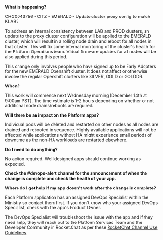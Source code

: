 **What is happening?**

CHG0043756 - CITZ - EMERALD - Update cluster proxy config to match KLAB2

To address an internal consistency between LAB and PROD clusters, an update to the proxy cluster configuration will be applied to the EMERALD cluster, which will result in a rolling node drain and reboot for all nodes in that cluster. This will fix some internal monitoring of the cluster's health for the Platform Operations team. Virtual firmware updates for all nodes will be also applied during this period.

This change only involves people who have signed up to be Early Adopters for the new EMERALD Openshift cluster. It does not affect or otherwise involve the regular Openshift clusters like SILVER, GOLD or GOLDDR.

**When?**

This work will commence next Wednesday morning (December 14th at 9:00am PST). The time estimate is 1-2 hours depending on whether or not additional node drains/reboots are required.

**Will there be an impact on the Platform apps?**

Individual pods will be deleted and restarted on other nodes as all nodes are drained and rebooted in sequence. Highly-available applications will not be affected while applications without HA might experience small periods of downtime as the non-HA workloads are restarted elsewhere.

**Do I need to do anything?**

No action required. Well designed apps should continue working as expected.

**Check the #devops-alert channel for the announcement of when the change is complete and check the health of your app.**

**Where do I get help if my app doesn't work after the change is complete?**

Each Platform application has an assigned DevOps Specialist within the Ministry so contact them first. If you don't know who your assigned DevOps Specialist, check with the app's Product Owner.

The DevOps Specialist will troubleshoot the issue with the app and if they need help, they will reach out to the Platform Services Team and the Developer Community in Rocket.Chat as per these [RocketChat Channel Use Guidelines](
https://developer.gov.bc.ca/Getting-human-support-for-issues-not-covered-by-devops-requests).
